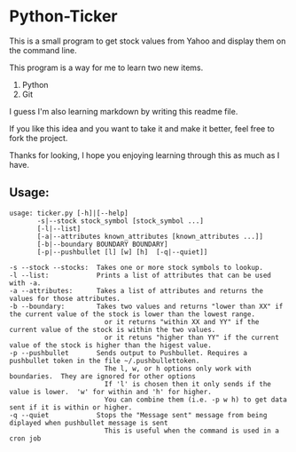 # Python-Ticker
This is a small program to get stock values from Yahoo and display them on the command line.

This program is a way for me to learn two new items.
1. Python
1. Git

I guess I'm also learning markdown by writing this readme file.

If you like this idea and you want to take it and make it better, feel free to fork the project.

Thanks for looking, I hope you enjoying learning through this as much as I have.

## Usage:
```
usage: ticker.py [-h]|[--help]
       -s|--stock stock_symbol [stock_symbol ...]
       [-l|--list]
       [-a|--attributes known_attributes [known_attributes ...]]
       [-b|--boundary BOUNDARY BOUNDARY]
       [-p|--pushbullet [l] [w] [h]  [-q|--quiet]]

-s --stock --stocks:  Takes one or more stock symbols to lookup.
-l --list:            Prints a list of attributes that can be used with -a.
-a --attributes:      Takes a list of attributes and returns the values for those attributes.
-b --boundary:        Takes two values and returns "lower than XX" if the current value of the stock is lower than the lowest range.
                        or it returns "within XX and YY" if the current value of the stock is within the two values.
                        or it retuns "higher than YY" if the current value of the stock is higher than the higest value.
-p --pushbullet       Sends output to Pushbullet. Requires a pushbullet token in the file ~/.pushbullettoken.
                        The l, w, or h options only work with boundaries.  They are ignored for other options
                        If 'l' is chosen then it only sends if the value is lower.  'w' for within and 'h' for higher.
                        You can combine them (i.e. -p w h) to get data sent if it is within or higher.
-q --quiet            Stops the "Message sent" message from being diplayed when pushbullet message is sent
                        This is useful when the command is used in a cron job
```
